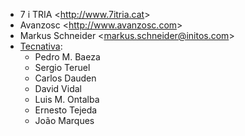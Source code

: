 - 7 i TRIA \<<http://www.7itria.cat>\>
- Avanzosc \<<http://www.avanzosc.com>\>
- Markus Schneider \<<markus.schneider@initos.com>\>
- [Tecnativa](https://www.tecnativa.com):
  - Pedro M. Baeza
  - Sergio Teruel
  - Carlos Dauden
  - David Vidal
  - Luis M. Ontalba
  - Ernesto Tejeda
  - João Marques
